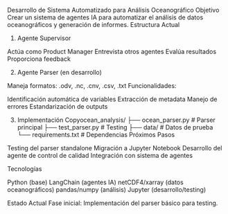 Desarrollo de Sistema Automatizado para Análisis Oceanográfico
Objetivo
Crear un sistema de agentes IA para automatizar el análisis de datos oceanográficos y generación de informes.
Estructura Actual
1. Agente Supervisor

Actúa como Product Manager
Entrevista otros agentes
Evalúa resultados
Proporciona feedback

2. Agente Parser (en desarrollo)

Maneja formatos: .odv, .nc, .cnv, .csv, .txt
Funcionalidades:

Identificación automática de variables
Extracción de metadata
Manejo de errores
Estandarización de outputs



3. Implementación
Copyocean_analysis/
├── ocean_parser.py     # Parser principal
├── test_parser.py      # Testing
├── data/              # Datos de prueba
└── requirements.txt    # Dependencias
Próximos Pasos

Testing del parser standalone
Migración a Jupyter Notebook
Desarrollo del agente de control de calidad
Integración con sistema de agentes

Tecnologías

Python (base)
LangChain (agentes IA)
netCDF4/xarray (datos oceanográficos)
pandas/numpy (análisis)
Jupyter (desarrollo/testing)

Estado Actual
Fase inicial: Implementación del parser básico para testing.